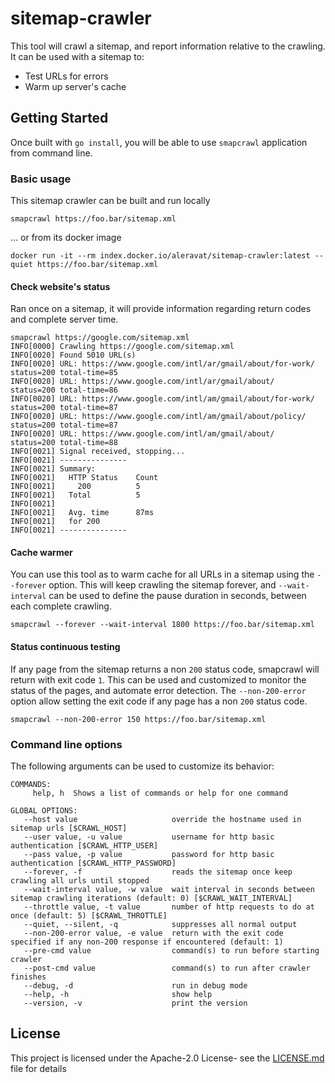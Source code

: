 # sitemap-crawler

This tool will crawl a sitemap, and report information relative to the crawling. It can be used with a sitemap to:
- Test URLs for errors
- Warm up server's cache

## Getting Started

Once built with `go install`, you will be able to use `smapcrawl` application from command line.

### Basic usage

This sitemap crawler can be built and run locally

```
smapcrawl https://foo.bar/sitemap.xml
```

... or from its docker image

```
docker run -it --rm index.docker.io/aleravat/sitemap-crawler:latest --quiet https://foo.bar/sitemap.xml
```

#### Check website's status

Ran once on a sitemap, it will provide information regarding return codes and complete server time.

```
smapcrawl https://google.com/sitemap.xml
INFO[0000] Crawling https://google.com/sitemap.xml      
INFO[0020] Found 5010 URL(s)                            
INFO[0020] URL: https://www.google.com/intl/ar/gmail/about/for-work/  status=200 total-time=85
INFO[0020] URL: https://www.google.com/intl/ar/gmail/about/  status=200 total-time=86
INFO[0020] URL: https://www.google.com/intl/am/gmail/about/for-work/  status=200 total-time=87
INFO[0020] URL: https://www.google.com/intl/am/gmail/about/policy/  status=200 total-time=87
INFO[0020] URL: https://www.google.com/intl/am/gmail/about/  status=200 total-time=88
INFO[0021] Signal received, stopping...                 
INFO[0021] ---------------                              
INFO[0021] Summary:                                     
INFO[0021]   HTTP Status    Count                       
INFO[0021]     200          5                           
INFO[0021]   Total          5                           
INFO[0021]                                              
INFO[0021]   Avg. time      87ms                        
INFO[0021]   for 200                                    
INFO[0021] ---------------
```

#### Cache warmer

You can use this tool as to warm cache for all URLs in a sitemap using the `--forever` option. This will keep crawling the sitemap forever, and `--wait-interval` can be used to define the pause duration in seconds, between each complete crawling.

```
smapcrawl --forever --wait-interval 1800 https://foo.bar/sitemap.xml
```

#### Status continuous testing

If any page from the sitemap returns a non `200` status code, smapcrawl will return with exit code `1`. This can be used and customized to monitor the status of the pages, and automate error detection. The `--non-200-error` option allow setting the exit code if any page has a non `200` status code.

```
smapcrawl --non-200-error 150 https://foo.bar/sitemap.xml
```

### Command line options

The following arguments can be used to customize its behavior:
```
COMMANDS:
     help, h  Shows a list of commands or help for one command

GLOBAL OPTIONS:
   --host value                     override the hostname used in sitemap urls [$CRAWL_HOST]
   --user value, -u value           username for http basic authentication [$CRAWL_HTTP_USER]
   --pass value, -p value           password for http basic authentication [$CRAWL_HTTP_PASSWORD]
   --forever, -f                    reads the sitemap once keep crawling all urls until stopped
   --wait-interval value, -w value  wait interval in seconds between sitemap crawling iterations (default: 0) [$CRAWL_WAIT_INTERVAL]
   --throttle value, -t value       number of http requests to do at once (default: 5) [$CRAWL_THROTTLE]
   --quiet, --silent, -q            suppresses all normal output
   --non-200-error value, -e value  return with the exit code specified if any non-200 response if encountered (default: 1)
   --pre-cmd value                  command(s) to run before starting crawler
   --post-cmd value                 command(s) to run after crawler finishes
   --debug, -d                      run in debug mode
   --help, -h                       show help
   --version, -v                    print the version
```

## License

This project is licensed under the Apache-2.0 License- see the [LICENSE.md](LICENSE.md) file for details
